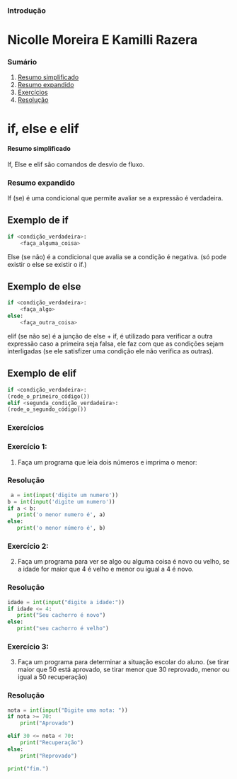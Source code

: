 ### Introdução

# Nicolle Moreira E Kamilli Razera

### Sumário

1. [Resumo simplificado](#Resumo-simplificado)
2. [Resumo expandido](#Resumo-expandido)
3. [Exercícios](#Exercícios)
4. [Resolução](#Resolução)

# if, else e elif

#### Resumo simplificado

If, Else e elif são comandos de desvio de fluxo.

### Resumo expandido 

If (se) é uma condicional que permite avaliar se a expressão é verdadeira.

## Exemplo de if
````python
if <condição_verdadeira>:
    <faça_alguma_coisa>
````

Else (se não) é a condicional que avalia se a condição é negativa. (só pode existir o else se existir o if.)

## Exemplo de else
````python
if <condição_verdadeira>:
    <faça_algo>
else:
    <faça_outra_coisa>
````

elif (se não se) é a junção de else + if, é utilizado para verificar a outra expressão caso a primeira seja falsa, ele faz com que as condições sejam interligadas (se ele satisfizer uma condição ele não verifica as outras). 

## Exemplo de elif
````python
if <condição_verdadeira>:
(rode_o_primeiro_código())
elif <segunda_condição_verdadeira>:
(rode_o_segundo_código())
````
### Exercícios

### Exercício 1:
1. Faça um programa que leia dois números e imprima o menor:

### Resolução
````python
 a = int(input('digite um numero'))
b = int(input('digite um numero'))
if a < b:
   print('o menor numero é', a)
else:
   print('o menor número é', b)
````
### Exercício 2: 

2. Faça um programa para ver se algo ou alguma coisa é novo ou velho, se a idade for maior que 4 é velho e menor ou igual a 4 é novo.

### Resolução
````python
idade = int(input("digite a idade:"))
if idade <= 4:
   print("Seu cachorro é novo")
else:
   print("seu cachorro é velho")
````

### Exercício 3: 

3. Faça um programa para determinar a situação escolar do aluno. (se tirar maior que 50 está aprovado, se tirar menor que 30 reprovado, menor ou igual a 50 recuperação)

### Resolução 
````python
nota = int(input("Digite uma nota: "))
if nota >= 70:
    print("Aprovado")

elif 30 <= nota < 70:
    print("Recuperação")
else:
    print("Reprovado")

print("fim.")
````



